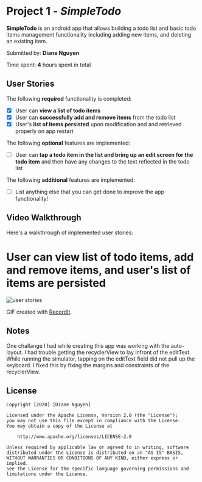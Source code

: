 # Project 1 - *SimpleTodo*

**SimpleTodo** is an android app that allows building a todo list and basic todo items management functionality including adding new items, and deleting an existing item.

Submitted by: **Diane Nguyen**

Time spent: **4** hours spent in total

## User Stories

The following **required** functionality is completed:

* [x] User can **view a list of todo items**
* [x] User can **successfully add and remove items** from the todo list
* [x] User's **list of items persisted** upon modification and and retrieved properly on app restart

The following **optional** features are implemented:

* [ ] User can **tap a todo item in the list and bring up an edit screen for the todo item** and then have any changes to the text reflected in the todo list

The following **additional** features are implemented:

* [ ] List anything else that you can get done to improve the app functionality!

## Video Walkthrough

Here's a walkthrough of implemented user stories:
# User can view list of todo items, add and remove items, and user's list of items are persisted
<img src='http://g.recordit.co/PmJd4SoCL5.gif' title='user stories' width='' alt='user stories' />

GIF created with [RecordIt](https://recordit.co/).

## Notes

One challange I had while creating this app was working with the auto-layout. I had trouble getting the recyclerView to lay infront of
the editText. While running the simulator, tapping on the editText field did not pull up the keyboard. I fixed this by fixing the margins and 
constraints of the recyclerView.

## License

    Copyright [2020] [Diane Nguyen]

    Licensed under the Apache License, Version 2.0 (the "License");
    you may not use this file except in compliance with the License.
    You may obtain a copy of the License at

        http://www.apache.org/licenses/LICENSE-2.0

    Unless required by applicable law or agreed to in writing, software
    distributed under the License is distributed on an "AS IS" BASIS,
    WITHOUT WARRANTIES OR CONDITIONS OF ANY KIND, either express or implied.
    See the License for the specific language governing permissions and
    limitations under the License.
